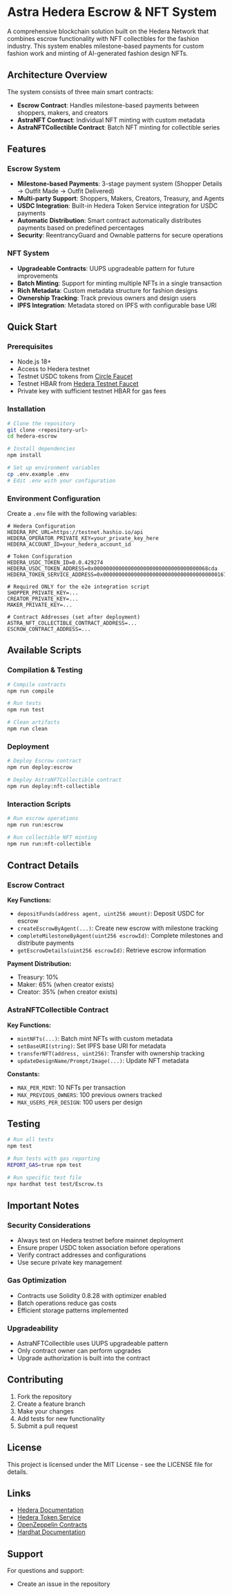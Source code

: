 # Astra Hedera Escrow & NFT System

A comprehensive blockchain solution built on the Hedera Network that combines escrow functionality with NFT collectibles for the fashion industry. This system enables milestone-based payments for custom fashion work and minting of AI-generated fashion design NFTs.

## Architecture Overview

The system consists of three main smart contracts:

- **Escrow Contract**: Handles milestone-based payments between shoppers, makers, and creators
- **AstraNFT Contract**: Individual NFT minting with custom metadata
- **AstraNFTCollectible Contract**: Batch NFT minting for collectible series

## Features

### Escrow System
- **Milestone-based Payments**: 3-stage payment system (Shopper Details → Outfit Made → Outfit Delivered)
- **Multi-party Support**: Shoppers, Makers, Creators, Treasury, and Agents
- **USDC Integration**: Built-in Hedera Token Service integration for USDC payments
- **Automatic Distribution**: Smart contract automatically distributes payments based on predefined percentages
- **Security**: ReentrancyGuard and Ownable patterns for secure operations

### NFT System
- **Upgradeable Contracts**: UUPS upgradeable pattern for future improvements
- **Batch Minting**: Support for minting multiple NFTs in a single transaction
- **Rich Metadata**: Custom metadata structure for fashion designs
- **Ownership Tracking**: Track previous owners and design users
- **IPFS Integration**: Metadata stored on IPFS with configurable base URI

## Quick Start

### Prerequisites

- Node.js 18+
- Access to Hedera testnet
- Testnet USDC tokens from [Circle Faucet](https://faucet.circle.com/)
- Testnet HBAR from [Hedera Testnet Faucet](https://portal.hedera.com/faucet)
- Private key with sufficient testnet HBAR for gas fees

### Installation

```bash
# Clone the repository
git clone <repository-url>
cd hedera-escrow

# Install dependencies
npm install

# Set up environment variables
cp .env.example .env
# Edit .env with your configuration
```

### Environment Configuration

Create a `.env` file with the following variables:

```env
# Hedera Configuration
HEDERA_RPC_URL=https://testnet.hashio.io/api
HEDERA_OPERATOR_PRIVATE_KEY=your_private_key_here
HEDERA_ACCOUNT_ID=your_hedera_account_id

# Token Configuration
HEDERA_USDC_TOKEN_ID=0.0.429274
HEDERA_USDC_TOKEN_ADDRESS=0x0000000000000000000000000000000000068cda
HEDERA_TOKEN_SERVICE_ADDRESS=0x0000000000000000000000000000000000000167

# Required ONLY for the e2e integration script
SHOPPER_PRIVATE_KEY=...
CREATOR_PRIVATE_KEY=...
MAKER_PRIVATE_KEY=...

# Contract Addresses (set after deployment)
ASTRA_NFT_COLLECTIBLE_CONTRACT_ADDRESS=...
ESCROW_CONTRACT_ADDRESS=...
```

## Available Scripts

### Compilation & Testing
```bash
# Compile contracts
npm run compile

# Run tests
npm run test

# Clean artifacts
npm run clean
```

### Deployment
```bash
# Deploy Escrow contract
npm run deploy:escrow

# Deploy AstraNFTCollectible contract
npm run deploy:nft-collectible
```

### Interaction Scripts
```bash
# Run escrow operations
npm run run:escrow

# Run collectible NFT minting
npm run run:nft-collectible
```

## Contract Details

### Escrow Contract

**Key Functions:**
- `depositFunds(address agent, uint256 amount)`: Deposit USDC for escrow
- `createEscrowByAgent(...)`: Create new escrow with milestone tracking
- `completeMilestoneByAgent(uint256 escrowId)`: Complete milestones and distribute payments
- `getEscrowDetails(uint256 escrowId)`: Retrieve escrow information

**Payment Distribution:**
- Treasury: 10%
- Maker: 65% (when creator exists)
- Creator: 35% (when creator exists)

### AstraNFTCollectible Contract

**Key Functions:**
- `mintNFTs(...)`: Batch mint NFTs with custom metadata
- `setBaseURI(string)`: Set IPFS base URI for metadata
- `transferNFT(address, uint256)`: Transfer with ownership tracking
- `updateDesignName/Prompt/Image(...)`: Update NFT metadata

**Constants:**
- `MAX_PER_MINT`: 10 NFTs per transaction
- `MAX_PREVIOUS_OWNERS`: 100 previous owners tracked
- `MAX_USERS_PER_DESIGN`: 100 users per design

## Testing

```bash
# Run all tests
npm test

# Run tests with gas reporting
REPORT_GAS=true npm test

# Run specific test file
npx hardhat test test/Escrow.ts
```

## Important Notes

### Security Considerations
- Always test on Hedera testnet before mainnet deployment
- Ensure proper USDC token association before operations
- Verify contract addresses and configurations
- Use secure private key management

### Gas Optimization
- Contracts use Solidity 0.8.28 with optimizer enabled
- Batch operations reduce gas costs
- Efficient storage patterns implemented

### Upgradeability
- AstraNFTCollectible uses UUPS upgradeable pattern
- Only contract owner can perform upgrades
- Upgrade authorization is built into the contract

## Contributing

1. Fork the repository
2. Create a feature branch
3. Make your changes
4. Add tests for new functionality
5. Submit a pull request

## License

This project is licensed under the MIT License - see the LICENSE file for details.

## Links

- [Hedera Documentation](https://docs.hedera.com/)
- [Hedera Token Service](https://docs.hedera.com/hedera/core-concepts/smart-contracts/hedera-token-service-hts)
- [OpenZeppelin Contracts](https://docs.openzeppelin.com/contracts/)
- [Hardhat Documentation](https://hardhat.org/docs)

## Support

For questions and support:
- Create an issue in the repository